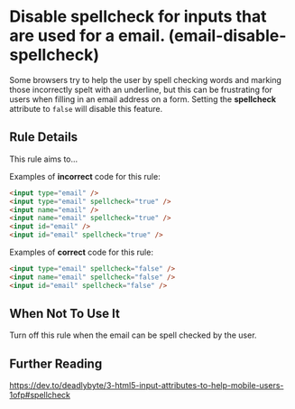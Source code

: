# Disable spellcheck for inputs that are used for a email. (email-disable-spellcheck)

Some browsers try to help the user by spell checking words and marking those incorrectly spelt with an underline, but this can be frustrating for users when filling in an email address on a form. Setting the **spellcheck** attribute to `false` will disable this feature.

## Rule Details

This rule aims to...

Examples of **incorrect** code for this rule:

```html
<input type="email" />
<input type="email" spellcheck="true" />
<input name="email" />
<input name="email" spellcheck="true" />
<input id="email" />
<input id="email" spellcheck="true" />
```

Examples of **correct** code for this rule:

```html
<input type="email" spellcheck="false" />
<input name="email" spellcheck="false" />
<input id="email" spellcheck="false" />
```

## When Not To Use It

Turn off this rule when the email can be spell checked by the user.

## Further Reading

https://dev.to/deadlybyte/3-html5-input-attributes-to-help-mobile-users-1ofp#spellcheck
